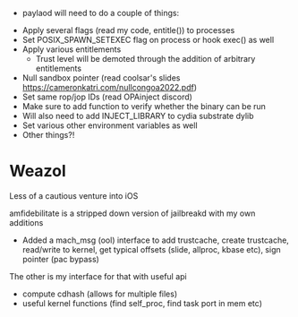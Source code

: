 * paylaod will need to do a couple of things: 
 - Apply several flags (read my code, entitle()) to processes 
 - Set POSIX_SPAWN_SETEXEC flag on process or hook exec() as well
 - Apply various entitlements 
   - Trust level will be demoted through the addition of arbitrary entitlements
 - Null sandbox pointer (read coolsar's slides https://cameronkatri.com/nullcongoa2022.pdf) 
 - Set same rop/jop IDs (read OPAinject discord) 
 - Make sure to add function to verify whether the binary can be run
 - Will also need to add INJECT_LIBRARY to cydia substrate dylib
 - Set various other environment variables as well
 - Other things?!  

# Weazol
Less of a cautious venture into iOS

amfidebilitate is a stripped down version of jailbreakd with my own additions 
- Added a mach_msg (ool) interface to add trustcache, create trustcache, read/write to kernel, get typical offsets (slide, allproc, kbase etc), sign pointer (pac bypass)

The other is my interface for that with useful api
 - compute cdhash (allows for multiple files)
 - useful kernel functions (find self_proc, find task port in mem etc)
